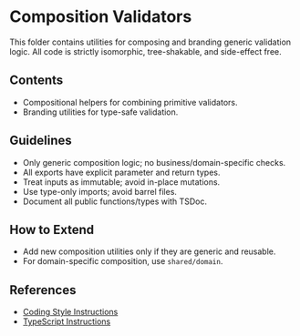 # Composition Validators

This folder contains utilities for composing and branding generic validation logic. All code is strictly isomorphic,
tree-shakable, and side-effect free.

## Contents

- Compositional helpers for combining primitive validators.
- Branding utilities for type-safe validation.

## Guidelines

- Only generic composition logic; no business/domain-specific checks.
- All exports have explicit parameter and return types.
- Treat inputs as immutable; avoid in-place mutations.
- Use type-only imports; avoid barrel files.
- Document all public functions/types with TSDoc.

## How to Extend

- Add new composition utilities only if they are generic and reusable.
- For domain-specific composition, use `shared/domain`.

## References

- [Coding Style Instructions](../../../.github/instructions/coding-style.instructions.md)
- [TypeScript Instructions](../../../.github/instructions/typescript.instructions.md)
